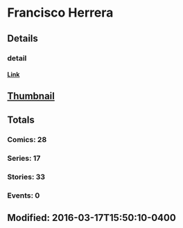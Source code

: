 # Francisco  Herrera 
## Details
### detail
#### [Link](http://marvel.com/comics/creators/345/francisco_herrera?utm_campaign=apiRef&utm_source=225578a89fc76f3d20fbffda5d17a88d)
## [Thumbnail](http://i.annihil.us/u/prod/marvel/i/mg/b/40/image_not_available.jpg)
## Totals
### Comics: 28
### Series: 17
### Stories: 33
### Events: 0
## Modified: 2016-03-17T15:50:10-0400